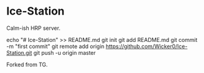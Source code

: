 # Ice-Station
Calm-ish HRP server.

echo "# Ice-Station" >> README.md
git init
git add README.md
git commit -m "first commit"
git remote add origin https://github.com/Wicker0/Ice-Station.git
git push -u origin master


Forked from TG.
